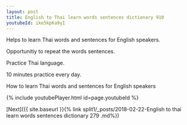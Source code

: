 ```yaml
---
layout: post
title: English to Thai learn words sentences dictionary 910 
youtubeId: ike5kpKa9yI
---
```

 
 
Helps to learn Thai words and sentences for English speakers.

Opportunitiy to repeat the words sentences. 

Practice Thai language. 
 
10 minutes practice every day. 
 
How to learn Thai words and sentences for English speakers 
 
{% include youtubePlayer.html id=page.youtubeId %}
 
 
[Next]({{ site.baseurl }}{% link  split1/_posts/2018-02-22-English to thai learn words sentences dictionary 279 .md%})
 
